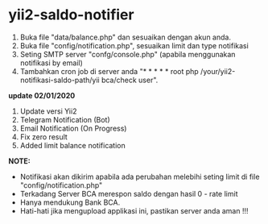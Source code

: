 # yii2-saldo-notifier

1. Buka file "data/balance.php" dan sesuaikan dengan akun anda.
2. Buka file "config/notification.php", sesuaikan limit dan type notifikasi
2. Seting SMTP server "confg/console.php" (apabila menggunakan notifikasi by email)
3. Tambahkan cron job di server anda  "* *     * * *   root    php /your/yii2-notifikasi-saldo-path/yii bca/check user".

**update 02/01/2020**
1. Update versi Yii2
2. Telegram Notification (Bot)
3. Email Notification (On Progress)
4. Fix zero result
5. Added limit balance notification

**NOTE:**
- Notifikasi akan dikirim apabila ada perubahan melebihi seting limit di file "config/notification.php"
- Terkadang Server BCA merespon saldo dengan hasil 0 - rate limit
- Hanya mendukung Bank BCA.
- Hati-hati jika mengupload applikasi ini, pastikan server anda aman !!!






